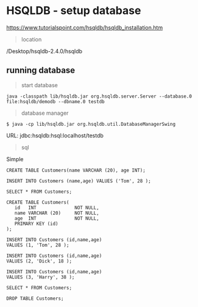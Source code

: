 # HSQLDB - setup database

https://www.tutorialspoint.com/hsqldb/hsqldb_installation.htm

> location

/Desktop/hsqldb-2.4.0/hsqldb

## running database

> start database

```
java -classpath lib/hsqldb.jar org.hsqldb.server.Server --database.0 file:hsqldb/demodb --dbname.0 testdb
```

> database manager

```
$ java -cp lib/hsqldb.jar org.hsqldb.util.DatabaseManagerSwing
```

URL: jdbc:hsqldb:hsql:localhost/testdb

> sql

Simple

```
CREATE TABLE Customers(name VARCHAR (20), age INT);

INSERT INTO Customers (name,age) VALUES ('Tom', 28 );

SELECT * FROM Customers;
```

```
CREATE TABLE Customers(
   id   INT              NOT NULL,
   name VARCHAR (20)     NOT NULL,
   age  INT              NOT NULL,
   PRIMARY KEY (id)
);

INSERT INTO Customers (id,name,age)
VALUES (1, 'Tom', 28 );

INSERT INTO Customers (id,name,age)
VALUES (2, 'Dick', 18 );

INSERT INTO Customers (id,name,age)
VALUES (3, 'Harry', 38 );

SELECT * FROM Customers;

DROP TABLE Customers;
```
